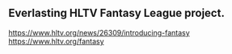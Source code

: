 Everlasting HLTV Fantasy League project.
--------------------------------------------
https://www.hltv.org/news/26309/introducing-fantasy <br />
https://www.hltv.org/fantasy
